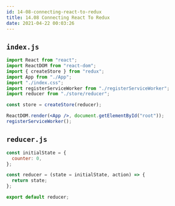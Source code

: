 ```yaml
---
id: 14-08-connecting-react-to-redux
title: 14.08 Connecting React To Redux
date: 2021-04-22 00:03:26
---
```


## `index.js`

```jsx title="index.js" {3,7,9}
import React from "react";
import ReactDOM from "react-dom";
import { createStore } from "redux";
import App from "./App";
import "./index.css";
import registerServiceWorker from "./registerServiceWorker";
import reducer from "./store/reducer";

const store = createStore(reducer);

ReactDOM.render(<App />, document.getElementById("root"));
registerServiceWorker();
```

## `reducer.js`

```jsx title="reducer.js" {}
const initialState = {
  counter: 0,
};

const reducer = (state = initialState, action) => {
  return state;
};

export default reducer;
```

